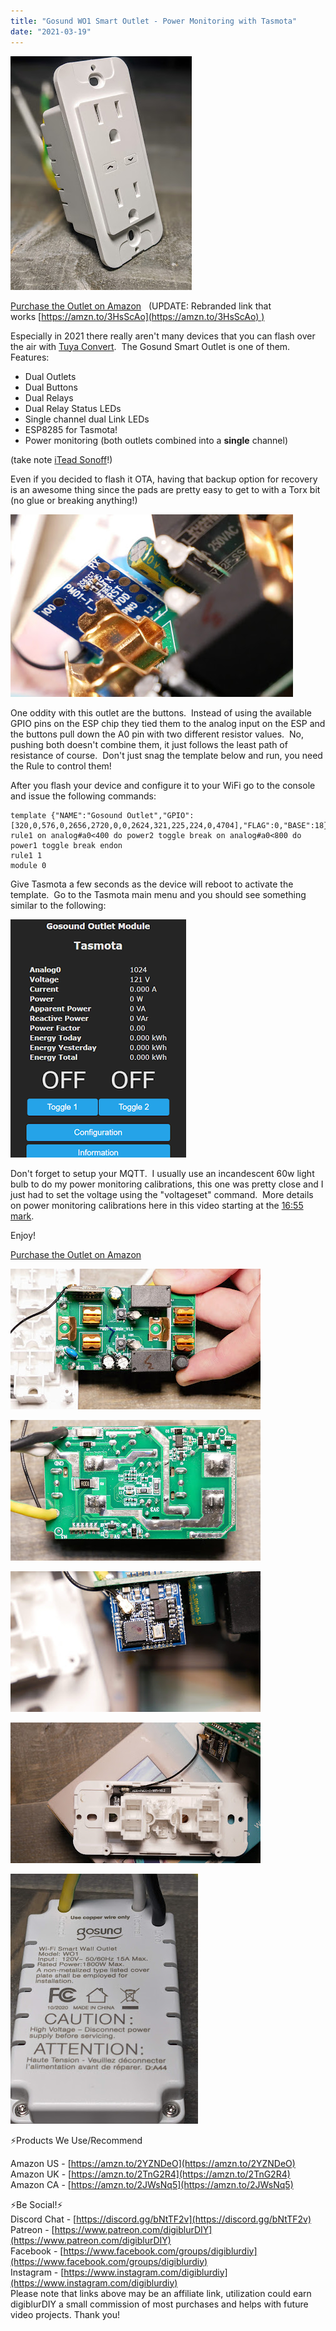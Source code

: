```yaml
---
title: "Gosund WO1 Smart Outlet - Power Monitoring with Tasmota"
date: "2021-03-19"
---
```


[![](images/PXL_20210318_014335884.PORTRAIT.jpg)](https://1.bp.blogspot.com/-Vef7c0P778Y/YFTGoxNaiJI/AAAAAAAEo1s/PuNo5K-M5IkeSi9BIVCktbnWAqcWReCFgCLcBGAsYHQ/s3697/PXL_20210318_014335884.PORTRAIT.jpg)

  

[Purchase the Outlet on Amazon](https://amzn.to/3eWTKHi)   (UPDATE: Rebranded link that works [https://amzn.to/3HsScAo](https://amzn.to/3HsScAo) )

Especially in 2021 there really aren't many devices that you can flash over the air with [Tuya Convert](https://youtu.be/dt5-iZc4_qU).  The Gosund Smart Outlet is one of them. Features:

<!--truncate-->

- Dual Outlets
- Dual Buttons
- Dual Relays
- Dual Relay Status LEDs
- Single channel dual Link LEDs
- ESP8285 for Tasmota!
- Power monitoring (both outlets combined into a **single** channel)

(take note [iTead Sonoff](https://amzn.to/3cNRyPU)!)  

Even if you decided to flash it OTA, having that backup option for recovery is an awesome thing since the pads are pretty easy to get to with a Torx bit (no glue or breaking anything!)  

[![](images/1000110.jpg)](https://1.bp.blogspot.com/-V-tMr-lRvPQ/YFTG_o9j8TI/AAAAAAAEo18/QKK1R0gHUlAEPksFAoHGKDvbDGdyw645ACLcBGAsYHQ/s3331/1000110.jpg)

One oddity with this outlet are the buttons.  Instead of using the available GPIO pins on the ESP chip they tied them to the analog input on the ESP and the buttons pull down the A0 pin with two different resistor values.  No, pushing both doesn't combine them, it just follows the least path of resistance of course.  Don't just snag the template below and run, you need the Rule to control them!  

After you flash your device and configure it to your WiFi go to the console and issue the following commands:

```
template {"NAME":"Gosound Outlet","GPIO":[320,0,576,0,2656,2720,0,0,2624,321,225,224,0,4704],"FLAG":0,"BASE":18}
rule1 on analog#a0<400 do power2 toggle break on analog#a0<800 do power1 toggle break endon
rule1 1
module 0
```

Give Tasmota a few seconds as the device will reboot to activate the template.  Go to the Tasmota main menu and you should see something similar to the following:

[![](images/gosund_outlet.PNG)](https://1.bp.blogspot.com/-I4y3EyMKR58/YFTJRff8hAI/AAAAAAAEo2M/B36y5-EiPoIla_E5QcRqv9JsEeEMX4QVQCLcBGAsYHQ/s563/gosund_outlet.PNG)

  

Don't forget to setup your MQTT.  I usually use an incandescent 60w light bulb to do my power monitoring calibrations, this one was pretty close and I just had to set the voltage using the "voltageset" command.  More details on power monitoring calibrations here in this video starting at the [16:55 mark](https://youtu.be/Tjg4tioZzbs?t=1015).

  

Enjoy! 

  

[Purchase the Outlet on Amazon](https://amzn.to/3eWTKHi)

  

[![](images/1000105.jpg)](https://1.bp.blogspot.com/-EgIt3AvVvME/YFTKf3s_fbI/AAAAAAAEo2c/x8eLJLgKRK08030MuOOu74GBNaZ_XAm1QCLcBGAsYHQ/s4592/1000105.jpg)

  

[![](images/1000107.jpg)](https://1.bp.blogspot.com/-WHgHoDNxBtA/YFTKf-hb6WI/AAAAAAAEo2g/xCVAyt9Ai40sWqMcV4vfick65uNakuumwCLcBGAsYHQ/s4592/1000107.jpg)

  

[![](images/1000108.jpg)](https://1.bp.blogspot.com/-SvtNgfzfs8g/YFTKfyrT1tI/AAAAAAAEo2k/9TWGlC9gOVMI9FZ5VZOOn8VtjPGPfZK9ACLcBGAsYHQ/s4592/1000108.jpg)

  

[![](images/1000112.jpg)](https://1.bp.blogspot.com/-Iym7sHapk-A/YFTKgK8HN3I/AAAAAAAEo2o/UNXlwfB-qNIrDoaUuYHxTRum2szBGU9QwCLcBGAsYHQ/s4592/1000112.jpg)

  

[![](images/PXL_20210318_014408852.jpg)](https://1.bp.blogspot.com/-g0dRU6UC2_M/YFTKgkBVbII/AAAAAAAEo2s/4-T3PHP6eCQjjmqniZ2vLCHlLxVz5P8lwCLcBGAsYHQ/s4032/PXL_20210318_014408852.jpg)

  

⚡Products We Use/Recommend

Amazon US - [https://amzn.to/2YZNDeO](https://amzn.to/2YZNDeO)  
Amazon UK - [https://amzn.to/2TnG2R4](https://amzn.to/2TnG2R4)  
Amazon CA - [https://amzn.to/2JWsNq5](https://amzn.to/2JWsNq5)  
  

⚡Be Social!⚡  
Discord Chat - [https://discord.gg/bNtTF2v](https://discord.gg/bNtTF2v)  
Patreon - [https://www.patreon.com/digiblurDIY](https://www.patreon.com/digiblurDIY)  
Facebook - [https://www.facebook.com/groups/digiblurdiy](https://www.facebook.com/groups/digiblurdiy)  
Instagram - [https://www.instagram.com/digiblurdiy](https://www.instagram.com/digiblurdiy)  
Please note that links above may be an affiliate link, utilization could earn digiblurDIY a small commission of most purchases and helps with future video projects. Thank you!

